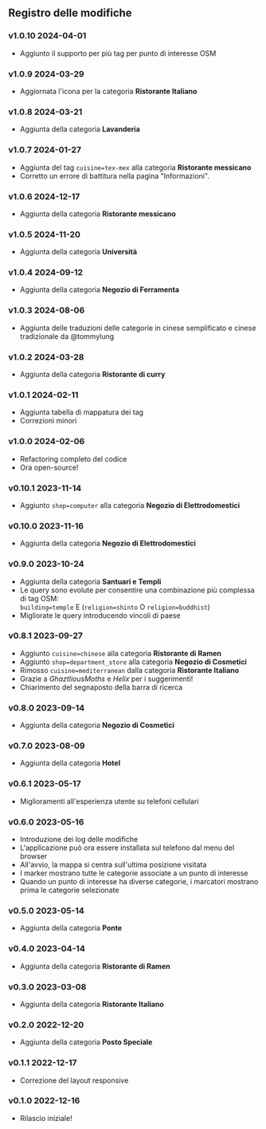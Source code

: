 ## Registro delle modifiche

### v1.0.10 <time>2024-04-01</time>

- Aggiunto il supporto per più tag per punto di interesse OSM

### v1.0.9 <time>2024-03-29</time>

- Aggiornata l'icona per la categoria **Ristorante Italiano**

### v1.0.8 <time>2024-03-21</time>

- Aggiunta della categoria **Lavanderia**

### v1.0.7 <time>2024-01-27</time>

- Aggiunta del tag `cuisine=tex-mex` alla categoria **Ristorante messicano**
- Corretto un errore di battitura nella pagina "Informazioni".

### v1.0.6 <time>2024-12-17</time>

- Aggiunta della categoria **Ristorante messicano**

### v1.0.5 <time>2024-11-20</time>

- Aggiunta della categoria **Università**

### v1.0.4 <time>2024-09-12</time>

- Aggiunta della categoria **Negozio di Ferramenta**

### v1.0.3 <time>2024-08-06</time>

- Aggiunta delle traduzioni delle categorie in cinese semplificato e cinese tradizionale da @tommylung

### v1.0.2 <time>2024-03-28</time>

- Aggiunta della categoria **Ristorante di curry**

### v1.0.1 <time>2024-02-11</time>

- Aggiunta tabella di mappatura dei tag
- Correzioni minori

### v1.0.0 <time>2024-02-06</time>

- Refactoring completo del codice
- Ora open-source!

### v0.10.1 <time>2023-11-14</time>

- Aggiunto `shop=computer` alla categoria **Negozio di Elettrodomestici**

### v0.10.0 <time>2023-11-16</time>

- Aggiunta della categoria **Negozio di Elettrodomestici**

### v0.9.0 <time>2023-10-24</time>

- Aggiunta della categoria **Santuari e Templi**
- Le query sono evolute per consentire una combinazione più complessa di tag OSM:<br> `building=temple` E (`religion=shinto` O `religion=buddhist`)
- Migliorate le query introducendo vincoli di paese

### v0.8.1 <time>2023-09-27</time>

- Aggiunto `cuisine=chinese` alla categoria **Ristorante di Ramen**
- Aggiunto `shop=department_store` alla categoria **Negozio di Cosmetici**
- Rimosso `cuisine=mediterranean` dalla categoria **Ristorante Italiano**
- Grazie a _GhaztliousMoths_ e _Helix_ per i suggerimenti!
- Chiarimento del segnaposto della barra di ricerca

### v0.8.0 <time>2023-09-14</time>

- Aggiunta della categoria **Negozio di Cosmetici**

### v0.7.0 <time>2023-08-09</time>

- Aggiunta della categoria **Hotel**

### v0.6.1 <time>2023-05-17</time>

- Miglioramenti all'esperienza utente su telefoni cellulari

### v0.6.0 <time>2023-05-16</time>

- Introduzione dei log delle modifiche
- L'applicazione può ora essere installata sul telefono dal menu del browser
- All'avvio, la mappa si centra sull'ultima posizione visitata
- I marker mostrano tutte le categorie associate a un punto di interesse
- Quando un punto di interesse ha diverse categorie, i marcatori mostrano prima le categorie selezionate

### v0.5.0 <time>2023-05-14</time>

- Aggiunta della categoria **Ponte**

### v0.4.0 <time>2023-04-14</time>

- Aggiunta della categoria **Ristorante di Ramen**

### v0.3.0 <time>2023-03-08</time>

- Aggiunta della categoria **Ristorante Italiano**

### v0.2.0 <time>2022-12-20</time>

- Aggiunta della categoria **Posto Speciale**

### v0.1.1 <time>2022-12-17</time>

- Correzione del layout responsive

### v0.1.0 <time>2022-12-16</time>

- Rilascio iniziale!
